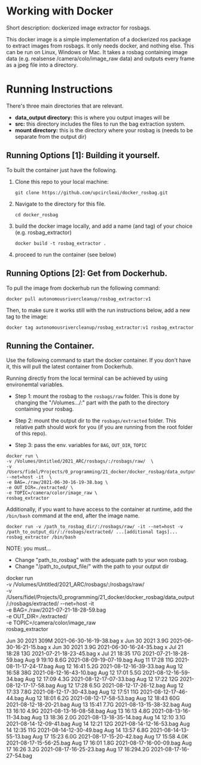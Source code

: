 # Working with Docker
Short description: dockerized image extractor for rosbags. 

This docker image is a simple implementation of a dockerized ros package to extract images from rosbags. It only needs docker, and nothing else. This can be run on Linux, Windows or Mac. It takes a rosbag containing image data (e.g. realsense /camera/colo/image_raw data) and outputs every frame as a jpeg file into a directory. 

# Running Instructions
There's three main directories that are relevant.
 - **data_output directory:** this is where you output images will be
 - **src:** this directory includes the files to run the bag extraction system.
 - **mount directory:** this is the directory where your rosbag is (needs to be separate from the output dir)

## Running Options [1]: Building it yourself.
To built the container just have the following.
1. Clone this repo to your local machine:

    ```
    git clone https://github.com/upcircleai/docker_rosbag.git
    ```

2. Navigate to the directory for this file.

    ```
    cd docker_rosbag
    ```

3. build the docker image locally, and add a name (and tag) of your choice (e.g. rosbag_extractor)

    ```
    docker build -t rosbag_extractor .
    ```

4. proceed to run the container (see below)

## Running Options [2]: Get from Dockerhub.  

  To pull the image from dockerhub run the following command:
      
    docker pull autonomousrivercleanup/rosbag_extractor:v1
      
  Then, to make sure it works still with the run instructions below, add a new tag to the image:

    docker tag autonomousrivercleanup/rosbag_extractor:v1 rosbag_extractor

## Running the Container.

Use the following command to start the docker container. If you don't have it, this will pull the latest container from Dockerhub.

Running directly from the local terminal can be achieved by using environemtal variables. 

  - Step 1: mount the rosbag to the `rosbags/raw` folder. This is done by changing the "/Volumes.../:" part with the path to the directory containing your rosbag. 

  - Step 2: mount the output dir to the `rosbags/extracted` folder. This relative path should work for you (if you are running from the root folder of this repo). 

  - Step 3: pass the env. variables for `BAG`, `OUT_DIR`, `TOPIC`

  ```
  docker run \
  -v /Volumes/Untitled/2021_ARC/rosbags/:/rosbags/raw/  \
  -v /Users/fidel/Projects/0_programming/21_docker/docker_rosbag/data_output/:/rosbags/extracted/ --net=host -it  \
  -e BAG=./raw/2021-06-30-16-19-38.bag \
  -e OUT_DIR=./extracted/ \
  -e TOPIC=/camera/color/image_raw \
  rosbag_extractor
  ```

Additionally, if you want to have access to the container at runtime, add the `/bin/bash` command at the end, after the image name. 

  ```
  docker run -v /path_to_rosbag_dir/:/rosbags/raw/ -it --net=host -v /path_to_output_dir/:/rosbags/extracted/ ...[additional tags]... rosbag_extractor /bin/bash
  ```

NOTE: you must...
- Change "path_to_rosbag" with the adequate path to your won rosbag.
- Change "/path_to_output_file/" with the path to your output dir


docker run \
-v /Volumes/Untitled/2021_ARC/rosbags/:/rosbags/raw/  \
-v /Users/fidel/Projects/0_programming/21_docker/docker_rosbag/data_output/:/rosbags/extracted/ --net=host -it  \
-e BAG=./raw/2021-07-21-18-28-59.bag \
-e OUT_DIR=./extracted/ \
-e TOPIC=/camera/color/image_raw \
rosbag_extractor


Jun 30  2021 309M 2021-06-30-16-19-38.bag x
Jun 30  2021 3.9G 2021-06-30-16-21-15.bag x
Jun 30  2021 3.9G 2021-06-30-16-24-35.bag x
Jul 21 18:28  13G 2021-07-21-18-23-45.bag x
Jul 21 18:35  17G 2021-07-21-18-28-59.bag 
Aug  9 19:10 8.6G 2021-08-09-19-07-19.bag 
Aug 11 17:28  11G 2021-08-11-17-24-17.bag 
Aug 12 16:41 5.2G 2021-08-12-16-39-33.bag 
Aug 12 16:58  38G 2021-08-12-16-43-10.bag 
Aug 12 17:01 5.5G 2021-08-12-16-59-34.bag 
Aug 12 17:09 4.3G 2021-08-12-17-07-33.bag 
Aug 12 17:22  12G 2021-08-12-17-17-58.bag 
Aug 12 17:28 6.5G 2021-08-12-17-26-12.bag 
Aug 12 17:33 7.8G 2021-08-12-17-30-43.bag 
Aug 12 17:51  11G 2021-08-12-17-46-44.bag 
Aug 12 18:01 6.2G 2021-08-12-17-58-53.bag 
Aug 12 18:43  60G 2021-08-12-18-20-21.bag 
Aug 13 15:41 7.7G 2021-08-13-15-38-32.bag 
Aug 13 16:10 4.9G 2021-08-13-16-08-58.bag 
Aug 13 16:13 4.8G 2021-08-13-16-11-34.bag 
Aug 13 18:36 2.0G 2021-08-13-18-35-14.bag 
Aug 14 12:10 3.1G 2021-08-14-12-09-41.bag 
Aug 14 12:21  12G 2021-08-14-12-16-53.bag 
Aug 14 12:35  11G 2021-08-14-12-30-49.bag 
Aug 14 13:57 6.8G 2021-08-14-13-55-13.bag 
Aug 17 15:23 6.0G 2021-08-17-15-20-42.bag 
Aug 17 15:58 4.0K 2021-08-17-15-56-25.bag 
Aug 17 16:01 1.8G 2021-08-17-16-00-09.bag 
Aug 17 16:26 3.2G 2021-08-17-16-25-23.bag 
Aug 17 16:294.2G  2021-08-17-16-27-54.bag
